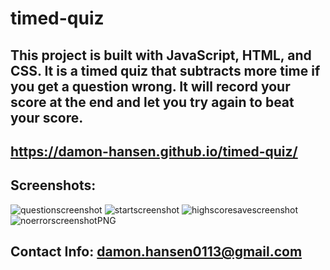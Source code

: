 # timed-quiz

## This project is built with JavaScript, HTML, and CSS. It is a timed quiz that subtracts more time if you get a question wrong. It will record your score at the end and let you try again to beat your score.

## https://damon-hansen.github.io/timed-quiz/

## Screenshots: 
![questionscreenshot](https://user-images.githubusercontent.com/95259338/150707627-b0f50e6f-923a-4174-94a5-481e025539db.PNG)
![startscreenshot](https://user-images.githubusercontent.com/95259338/150707628-af5035a6-b5a2-49a3-aa7c-214d506f9e7b.PNG)
![highscoresavescreenshot](https://user-images.githubusercontent.com/95259338/151193963-e793f37e-d7a6-463c-81c8-c3d8339a9c4c.PNG)
![noerrorscreenshotPNG](https://user-images.githubusercontent.com/95259338/151193971-07b5c6f2-c967-410c-8a63-d854157b9972.PNG)

## Contact Info: damon.hansen0113@gmail.com
